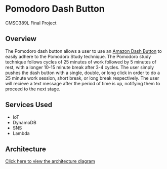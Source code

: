 # Pomodoro Dash Button

CMSC389L Final Project

## Overview

The Pomodoro dash button allows a user to use an [Amazon Dash Button](https://aws.amazon.com/iotbutton/) to easily adhere to the Pomodoro Study technique.  The Pomodoro study technique follows cycles of 25 minutes of work followed by 5 minutes of rest, with a longer 10-15 minute break after 3-4 cycles.  The user simply pushes the dash button with a single, double, or long click in order to do a 25 minute work session, short break, or long break respectively.  The user will recieve a text message after the period of time is up, notifying them to proceed to the next stage.

## Services Used

- IoT
- DynamoDB
- SNS
- Lambda



## Architecture

[Click here to view the architecture diagram](https://cloudcraft.co/view/9a40b885-d871-49c6-a4bd-f33ced8823c1?key=04oM17g6aihON4JfXvibUw)
